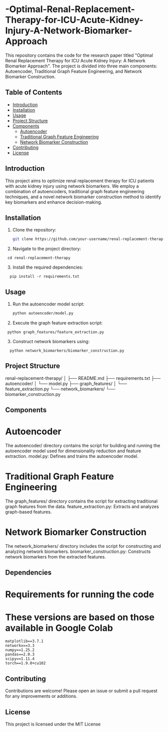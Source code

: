 # -Optimal-Renal-Replacement-Therapy-for-ICU-Acute-Kidney-Injury-A-Network-Biomarker-Approach



This repository contains the code for the research paper titled "Optimal Renal Replacement Therapy for ICU Acute Kidney Injury: A Network Biomarker Approach". The project is divided into three main components: Autoencoder, Traditional Graph Feature Engineering, and Network Biomarker Construction.

## Table of Contents

- [Introduction](#introduction)
- [Installation](#installation)
- [Usage](#usage)
- [Project Structure](#project-structure)
- [Components](#components)
  - [Autoencoder](#autoencoder)
  - [Traditional Graph Feature Engineering](#traditional-graph-feature-engineering)
  - [Network Biomarker Construction](#network-biomarker-construction)
- [Contributing](#contributing)
- [License](#license)

## Introduction

This project aims to optimize renal replacement therapy for ICU patients with acute kidney injury using network biomarkers. We employ a combination of autoencoders, traditional graph feature engineering techniques, and a novel network biomarker construction method to identify key biomarkers and enhance decision-making.

## Installation

1. Clone the repository:
   ```bash
   git clone https://github.com/your-username/renal-replacement-therapy.git
   ```
2. Navigate to the project directory:
  ```
   cd renal-replacement-therapy
  ```
3. Install the required dependencies:
 ```
   pip install -r requirements.txt
  ```

## Usage


1. Run the autoencoder model script:
   ```bash
   python autoencoder/model.py
   ```
2. Execute the graph feature extraction script:
  ```
   python graph_features/feature_extraction.py
  ```
3. Construct network biomarkers using:
 ```
   python network_biomarkers/biomarker_construction.py
  ```

## Project Structure

renal-replacement-therapy/
│
├── README.md
├── requirements.txt
├── autoencoder/
│   └── model.py
├── graph_features/
│   └── feature_extraction.py
└── network_biomarkers/
    └── biomarker_construction.py

## Components

# Autoencoder
The autoencoder/ directory contains the script for building and running the autoencoder model used for dimensionality reduction and feature extraction.
model.py: Defines and trains the autoencoder model.

# Traditional Graph Feature Engineering
The graph_features/ directory contains the script for extracting traditional graph features from the data.
feature_extraction.py: Extracts and analyzes graph-based features.

# Network Biomarker Construction
The network_biomarkers/ directory includes the script for constructing and analyzing network biomarkers.
biomarker_construction.py: Constructs network biomarkers from the extracted features.

## Dependencies

# Requirements for running the code
# These versions are based on those available in Google Colab
```
matplotlib==3.7.1
networkx==3.3
numpy==1.25.2
pandas==2.0.3
scipy==1.11.4
torch==1.9.0+cu102

```

## Contributing
Contributions are welcome! Please open an issue or submit a pull request for any improvements or additions.

## License
This project is licensed under the MIT License
